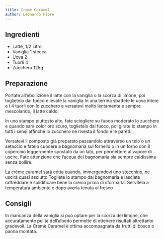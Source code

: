 ```yaml
---
title: Cremè Caramel
author: Leonardo Fiore
---
```


## Ingredienti
- Latte, 1/2 Litro
- Vaniglia 1 stecca
- Uova 2
- Tuorli 4
- Zucchero 125g


## Preparazione
Portate all’ebollizione il latte con la vaniglia o la scorza di limone, poi toglietelo dal fuoco e levate la vaniglia In una terrina sbattete le uova intere e i 4 tuorli con lo zucchero e versatevi molto lentamente e sempre mescolando, il latte caldo.

In uno stampo piuttosto alto, fate sciogliere su fuoco moderato lo zucchero e quando sarà color oro scuro, toglietelo dal fuoco, poi girate lo stampo in tutti i sensi affinché lo zucchero ne rivesta il fondo e le pareti.

Versatevi il composto già preparato passandolo attraverso un telo o un setaccio e fatelo cuocere a bagnomaria sul fornello o in un forno con il coperchio leggermente spostato da un lato, per permettere al vapore di uscire. Fate attenzione che l’acqua del bagnomaria sia sempre caldissima senza bollire.

La crème caramel sarà cotta quando, immergendovi uno stecchino, ne uscirà quasi asciutto Togliete lo stampo dal bagnomaria e lasciate raffreddare e solidificare bene la crema prima di sformarla. Servitela a temperatura ambiente e dopo averla tenuta al fresco

## Consigli
In mancanza della vaniglia si può optare per la scorza del limone, che accuratamente pulita dell’albedo permette di ottenere risultati altrettanto gradevoli. La Cremè Caramel è ottima accompagnata da frutti di bosco o panna montata.